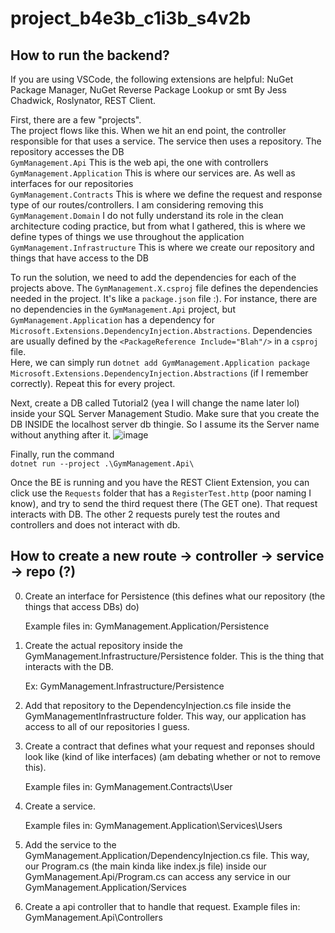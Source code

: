 # project_b4e3b_c1i3b_s4v2b

## How to run the backend? 
If you are using VSCode, the following extensions are helpful: NuGet Package Manager, NuGet Reverse Package Lookup or smt By Jess Chadwick, Roslynator, REST Client.  

First, there are a few "projects".  
The project flows like this. When we hit an end point, the controller responsible for that uses a service. The service then uses a repository. The repository accesses the DB   
`GymManagement.Api` This is the web api, the one with controllers   
`GymManagement.Application` This is where our services are. As well as interfaces for our repositories   
`GymManagement.Contracts` This is where we define the request and response type of our routes/controllers. I am considering removing this  
`GymManagement.Domain` I do not fully understand its role in the clean architecture coding practice, but from what I gathered, this is where we define types of things we use throughout the application   
`GymManagement.Infrastructure` This is where we create our repository and things that have access to the DB   

To run the solution, we need to add the dependencies for each of the projects above. The `GymManagement.X.csproj` file defines the dependencies needed in the project. It's like a `package.json` file :). For instance, there are no dependencies in the `GymManagement.Api` project, but `GymManagement.Application` has a dependency for `Microsoft.Extensions.DependencyInjection.Abstractions`. Dependencies are usually defined by the `<PackageReference Include="Blah"/>` in a `csproj` file.  
Here, we can simply run `dotnet add GymManagement.Application package Microsoft.Extensions.DependencyInjection.Abstractions` (if I remember correctly). Repeat this for every project.  

Next, create a DB called Tutorial2 (yea I will change the name later lol) inside your SQL Server Management Studio. Make sure that you create the DB INSIDE the localhost server db thingie. So I assume its the Server name without anything after it. 
![image](https://media.github.students.cs.ubc.ca/user/7083/files/a0b81534-00dd-4660-8b51-6b8fbcbd91d4)


Finally, run the command  
`dotnet run --project .\GymManagement.Api\`

Once the BE is running and you have the REST Client Extension, you can click use the `Requests` folder that has a `RegisterTest.http` (poor naming I know), and try to send the third request there (The GET one). That request interacts with DB. The other 2 requests purely test the routes and controllers and does not interact with db.  

## How to create a new route -> controller -> service -> repo (?) 
0. Create an interface for Persistence (this defines what our repository (the things that access DBs) do)
   
   Example files in: GymManagement.Application/Persistence 
   
1. Create the actual repository inside the GymManagement.Infrastructure/Persistence folder. This is the thing that interacts with the DB.  
   
   Ex: GymManagement.Infrastructure/Persistence
   
2. Add that repository to the DependencyInjection.cs file inside the GymManagementInfrastructure folder. This way, our application has access to all of our repositories    I guess. 
   
3. Create a contract that defines what your request and reponses should look like (kind of like interfaces) (am debating whether or not to remove this). 
   
   Example files in: GymManagement.Contracts\User
   
4. Create a service. 

   Example files in: GymManagement.Application\Services\Users
   
5. Add the service to the GymManagement.Application/DependencyInjection.cs file. This way, our Program.cs (the main kinda like index.js file) inside our                    GymManagement.Api/Program.cs can access any service in our GymManagement.Application/Services

6. Create a api controller that to handle that request. Example files in: GymManagement.Api\Controllers



